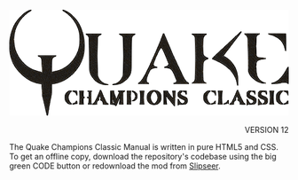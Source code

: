 <p align=center><img src="Quake Champions Classic Manual/images/qcclogo_metal.png" /></p>
<p align=right> VERSION 12</p>

The Quake Champions Classic Manual is written in pure HTML5 and CSS. To get an offline copy, download the repository's codebase using the big green CODE button or redownload the mod from [Slipseer](https://www.slipseer.com/index.php?resources/quake-champions-classic.112/).

